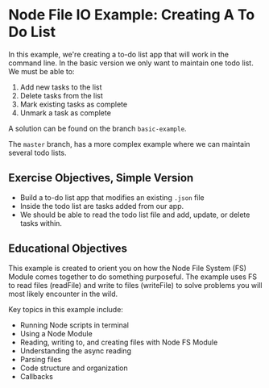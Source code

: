 # Node File IO Example: Creating A To Do List

In this example, we're creating a to-do list app that will work in the command line. In the basic version we only want to maintain one todo list. We must be able to:

1. Add new tasks to the list
2. Delete tasks from the list
3. Mark existing tasks as complete
4. Unmark a task as complete

A solution can be found on the branch `basic-example`.

The `master` branch, has a more complex example where we can maintain several todo lists.

## Exercise Objectives, Simple Version

- Build a to-do list app that modifies an existing `.json` file
- Inside the todo list are tasks added from our app.
- We should be able to read the todo list file and add, update, or delete tasks within.

## Educational Objectives

This example is created to orient you on how the Node File System (FS) Module comes together to do something purposeful.  The example uses FS to read files (readFile) and write to files (writeFile) to solve problems you will most likely encounter in the wild.  

Key topics in this example include:

- Running Node scripts in terminal
- Using a Node Module
- Reading, writing to, and creating files with Node FS Module
- Understanding the async reading
- Parsing files
- Code structure and organization
- Callbacks
